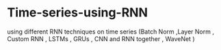# Time-series-using-RNN
using different RNN techniques on time series (Batch Norm ,Layer Norm , Custom RNN , LSTMs , GRUs , CNN and RNN together ,  WaveNet )
